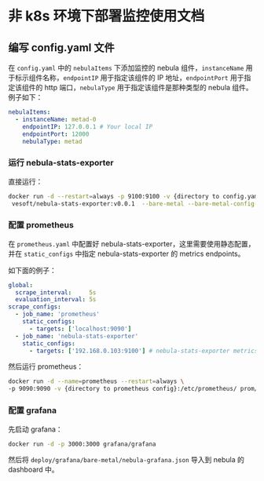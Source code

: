 # 非 k8s 环境下部署监控使用文档

## 编写 config.yaml 文件

在 `config.yaml` 中的 `nebulaItems` 下添加监控的 nebula 组件，`instanceName` 用于标示组件名称，`endpointIP` 用于指定该组件的 IP 地址，`endpointPort` 用于指定该组件的 http 端口，`nebulaType` 用于指定该组件是那种类型的 nebula 组件。
例子如下：

```yaml
nebulaItems:
  - instanceName: metad-0
    endpointIP: 127.0.0.1 # Your local IP
    endpointPort: 12000
    nebulaType: metad
```

### 运行 nebula-stats-exporter

直接运行：

```bash
docker run -d --restart=always -p 9100:9100 -v {directory to config.yaml}:/config \
 vesoft/nebula-stats-exporter:v0.0.1  --bare-metal --bare-metal-config-path=/config/config.yaml
```

### 配置 prometheus

在 `prometheus.yaml` 中配置好 nebula-stats-exporter，这里需要使用静态配置，并在 `static_configs` 中指定 nebula-stats-exporter 的 metrics endpoints。

如下面的例子：

```yaml
global:
  scrape_interval:     5s
  evaluation_interval: 5s
scrape_configs:
  - job_name: 'prometheus'
    static_configs:
      - targets: ['localhost:9090']
  - job_name: 'nebula-stats-exporter'
    static_configs:
      - targets: ['192.168.0.103:9100'] # nebula-stats-exporter metrics endpoints # Your local IP
```

然后运行 prometheus：

```bash
docker run -d --name=prometheus --restart=always \
-p 9090:9090 -v {directory to prometheus config}:/etc/prometheus/ prom/prometheus
```

### 配置 grafana

先启动 grafana：

```bash
docker run -d -p 3000:3000 grafana/grafana
```

然后将 `deploy/grafana/bare-metal/nebula-grafana.json` 导入到 nebula 的 dashboard 中。
